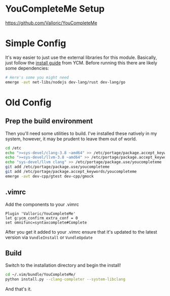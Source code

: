 # YouCompleteMe Setup

https://github.com/Valloric/YouCompleteMe

# Simple Config

It's way easier to just use the external libraries for this module. Basically, just follow the [install guide](https://github.com/Valloric/YouCompleteMe#linux-64-bit) from YCM. Before running this there are likely some dependencies:

```bash
# Here's some you might need
emerge -avt net-libs/nodejs dev-lang/rust dev-lang/go
```

# Old Config
## Prep the build environment

Then you'll need some utilities to build. I've installed these natively in my system, however, it may be prudent to leave them out of world.


```bash
cd /etc
echo ">=sys-devel/clang-3.8 ~amd64" >> /etc/portage/package.accept_keywords/youcompleteme
echo ">=sys-devel/llvm-3.8 ~amd64" >> /etc/portage/package.accept_keywords/youcompleteme
echo "sys-devel/llvm clang" >> /etc/portage/package.use/youcompleteme
git add /etc/portage/package.use/youcompleteme
git add /etc/portage/package.accept_keywords/youcompleteme
emerge -avt dev-cpp/gtest dev-cpp/gmock
```

## .vimrc

Add the components to your .vimrc 

```shell
Plugin 'Valloric/YouCompleteMe'
let g:ycm_confirm_extra_conf = 0
set omnifunc=syntaxcomplete#Complete
```

After you get it added to your .vimrc ensure that it's updated
to the latest version via `VundleInstall` or `VundleUpdate`

## Build

Switch to the installation directory and begin the install!

```bash
cd ~/.vim/bundle/YouCompleteMe/
python install.py --clang-completer --system-libclang
```

And that's it.
